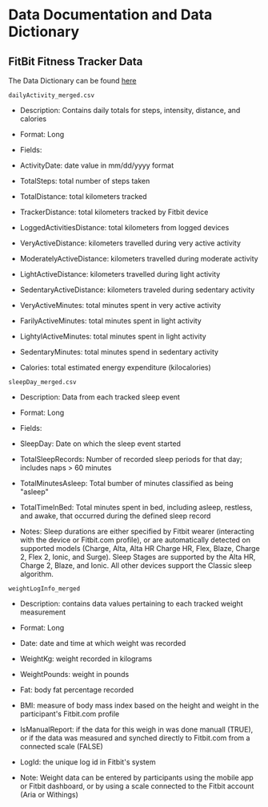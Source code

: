 # Data Documentation and Data Dictionary 

## FitBit Fitness Tracker Data

The Data Dictionary can be found [here](https://www.kaggle.com/datasets/arashnic/fitbit/discussion/281341)

`dailyActivity_merged.csv `
* Description: Contains daily totals for steps, intensity, distance, and calories
* Format: Long 

* Fields:
*   ActivityDate: date value in mm/dd/yyyy format
*   TotalSteps: total number of steps taken 
*   TotalDistance: total kilometers tracked
*   TrackerDistance: total kilometers tracked by Fitbit device
*   LoggedActivitiesDistance: total kilometers from logged devices
*   VeryActiveDistance: kilometers travelled during very active activity
*   ModeratelyActiveDistance: kilometers travelled during moderate activity
*   LightActiveDistance: kilometers travelled during light activity 
*   SedentaryActiveDistance: kilometers traveled during sedentary activity
*   VeryActiveMinutes: total minutes spent in very active activity 
*   FarilyActiveMinutes: total minutes spent in light activity 
*   LightylActiveMinutes: total minutes spent in light activity 
*   SedentaryMinutes: total minutes spend in sedentary activity 
*   Calories: total estimated energy expenditure (kilocalories) 




`sleepDay_merged.csv`
* Description:  Data from each tracked sleep event
* Format: Long 

* Fields: 
*   SleepDay: Date on which the sleep event started
*   TotalSleepRecords: Number of recorded sleep periods for that day; includes naps > 60 minutes 
*   TotalMinutesAsleep: Total bumber of minutes classified as being "asleep"
*   TotalTimeInBed: Total minutes spent in bed, including asleep, restless, and awake, that occurred during the defined sleep record 

* Notes: Sleep durations are either specified by Fitbit wearer (interacting with the device or
Fitbit.com profile), or are automatically detected on supported models (Charge, Alta, Alta HR
Charge HR, Flex, Blaze, Charge 2, Flex 2, Ionic, and Surge). Sleep Stages are supported by
the Alta HR, Charge 2, Blaze, and Ionic. All other devices support the Classic sleep algorithm.




`weightLogInfo_merged`
* Description: contains data values pertaining to each tracked weight measurement
* Format: Long


* Date: date and time at which weight was recorded
* WeightKg: weight recorded in kilograms
* WeightPounds: weight in pounds
* Fat: body fat percentage recorded
* BMI: measure of body mass index based on the height and weight in the participant's Fitbit.com profile
* IsManualReport: if the data for this weigh in was done manuall (TRUE), or if the data was measured and synched  directly to Fitbit.com from a connected scale (FALSE)
* LogId: the unique log id in Fitbit's system 


* Note: Weight data can be entered by participants using the mobile app or Fitbit dashboard, or
by using a scale connected to the Fitbit account (Aria or Withings)
